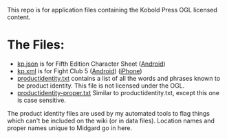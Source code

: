 This repo is for application files containing the Kobold Press
OGL licensed content.

The Files:
==========
* [kp.json](./kp.json) is for Fifth Edition Character Sheet ([Android](https://play.google.com/store/apps/details?id=com.wgkammerer.testgui.basiccharactersheet.app&hl=en_US))
* [kp.xml](./kp.xml) is for Fight Club 5 ([Android](https://play.google.com/store/apps/details?id=com.lionsden.fightclub5&hl=en_US)) ([iPhone](https://itunes.apple.com/us/app/fight-club-5th-edition/id901057473))
* [productidentity.txt](./productidentity.txt) contains a list of all the words and phrases known to be product identity. This file is not licensed under the OGL.
* [productidentity-proper.txt](./productidentity-proper.txt) Similar to productidentity.txt, except this one is case sensitive.

The product identity files are used by my automated tools to flag things
which can't be included on the wiki (or in data files). Location names and proper
names unique to Midgard go in here.
